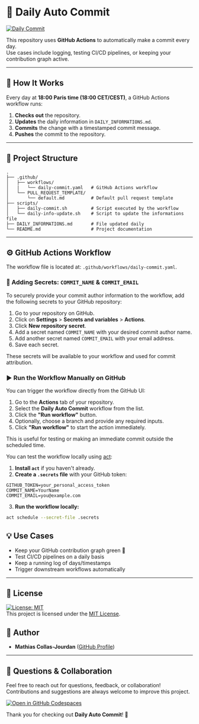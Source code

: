 # 🔄 Daily Auto Commit

[![Daily Commit](https://github.com/M4THIA5/auto-commit-repository/actions/workflows/daily-commit.yaml/badge.svg)](https://github.com/M4THIA5/auto-commit-repository/actions/workflows/daily-commit.yaml)

This repository uses **GitHub Actions** to automatically make a commit every day.  
Use cases include logging, testing CI/CD pipelines, or keeping your contribution graph active.

---

## 🚀 How It Works

Every day at **18:00 Paris time (18:00 CET/CEST)**, a GitHub Actions workflow runs:

1. **Checks out** the repository.
2. **Updates** the daily information in `DAILY_INFORMATIONS.md`.
3. **Commits** the change with a timestamped commit message.
4. **Pushes** the commit to the repository.

---

## 📂 Project Structure

```tree
.
├── .github/
│   ├── workflows/
│   |   └── daily-commit.yaml   # GitHub Actions workflow
│   └── PULL_REQUEST_TEMPLATE/
│       └── default.md          # Default pull request template
├── scripts/
│   ├── daily-commit.sh         # Script executed by the workflow
│   └── daily-info-update.sh    # Script to update the informations file
├── DAILY_INFORMATIONS.md       # File updated daily
└── README.md                   # Project documentation
```

---

## ⚙️ GitHub Actions Workflow

The workflow file is located at: `.github/workflows/daily-commit.yaml`.

### 🔑 Adding Secrets: `COMMIT_NAME` & `COMMIT_EMAIL`

To securely provide your commit author information to the workflow, add the following secrets to your GitHub repository:

1. Go to your repository on GitHub.
2. Click on **Settings** > **Secrets and variables** > **Actions**.
3. Click **New repository secret**.
4. Add a secret named `COMMIT_NAME` with your desired commit author name.
5. Add another secret named `COMMIT_EMAIL` with your email address.
6. Save each secret.

These secrets will be available to your workflow and used for commit attribution.

### ▶️ Run the Workflow Manually on GitHub

You can trigger the workflow directly from the GitHub UI:

1. Go to the **Actions** tab of your repository.
2. Select the **Daily Auto Commit** workflow from the list.
3. Click the **"Run workflow"** button.
4. Optionally, choose a branch and provide any required inputs.
5. Click **"Run workflow"** to start the action immediately.

This is useful for testing or making an immediate commit outside the scheduled time.

You can test the workflow locally using [act](https://github.com/nektos/act):

1. **Install `act`** if you haven't already.
2. **Create a `.secrets` file** with your GitHub token:

  ```plaintext
  GITHUB_TOKEN=your_personal_access_token
  COMMIT_NAME=YourName
  COMMIT_EMAIL=you@example.com
  ```

3. **Run the workflow locally:**

  ```sh
  act schedule --secret-file .secrets
  ```

## 💡 Use Cases

- Keep your GitHub contribution graph green 🌱
- Test CI/CD pipelines on a daily basis
- Keep a running log of days/timestamps
- Trigger downstream workflows automatically

---

## 📄 License

[![License: MIT](https://img.shields.io/badge/License-MIT-yellow.svg)](LICENSE)  
This project is licensed under the [MIT License](LICENSE).

## 👤 Author

- **Mathias Collas-Jourdan** ([GitHub Profile](https://github.com/M4THIA5))

---

## 🤝 Questions & Collaboration

Feel free to reach out for questions, feedback, or collaboration!  
Contributions and suggestions are always welcome to improve this project.

[![Open in GitHub Codespaces](https://github.com/codespaces/badge.svg)](https://codespaces.new/M4THIA5/auto-commit-repository)

Thank you for checking out **Daily Auto Commit**! 🚀
